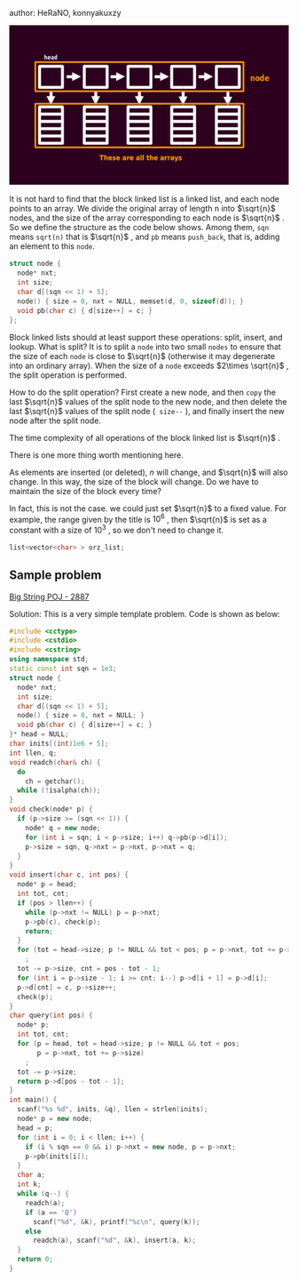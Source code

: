 author: HeRaNO, konnyakuxzy

 [![./images/block_linked_list.png](./images/block_linked_list.png "./images/block_linked_list.png")](./images/block_linked_list.png "./images/block_linked_list.png") 

It is not hard to find that the block linked list is a linked list, and each node points to an array.
We divide the original array of length n into $\sqrt{n}$ nodes, and the size of the array corresponding to each node is $\sqrt{n}$ .
So we define the structure as the code below shows.
Among them, `sqn` means `sqrt(n)` that is $\sqrt{n}$ , and `pb` means `push_back`, that is, adding an element to this `node`.

```cpp
struct node {
  node* nxt;
  int size;
  char d[(sqn << 1) + 5];
  node() { size = 0, nxt = NULL, memset(d, 0, sizeof(d)); }
  void pb(char c) { d[size++] = c; }
};
```

Block linked lists should at least support these operations: split, insert, and lookup.
What is split? It is to split a `node` into two small `nodes` to ensure that the size of each `node` is close to $\sqrt{n}$ (otherwise it may degenerate into an ordinary array). When the size of a `node` exceeds $2\times \sqrt{n}$ , the split operation is performed.

How to do the split operation? First create a new node, and then `copy` the last $\sqrt{n}$ values of the split node to the new node, and then delete the last $\sqrt{n}$ values of the split node (` size--` ), and finally insert the new node after the split node.

The time complexity of all operations of the block linked list is $\sqrt{n}$ .

There is one more thing worth mentioning here.

As elements are inserted (or deleted), $n$ will change, and $\sqrt{n}$ will also change. In this way, the size of the block will change. Do we have to maintain the size of the block every time?

In fact, this is not the case. we could just set $\sqrt{n}$ to a fixed value. For example, the range given by the title is $10^6$ , then $\sqrt{n}$ is set as a constant with a size of $10^3$ , so we don't need to change it.

```cpp
list<vector<char> > orz_list;
```

## Sample problem

[Big String POJ - 2887](http://poj.org/problem?id=2887)

Solution:
This is a very simple template problem. Code is shown as below:

```cpp
#include <cctype>
#include <cstdio>
#include <cstring>
using namespace std;
static const int sqn = 1e3;
struct node {
  node* nxt;
  int size;
  char d[(sqn << 1) + 5];
  node() { size = 0, nxt = NULL; }
  void pb(char c) { d[size++] = c; }
}* head = NULL;
char inits[(int)1e6 + 5];
int llen, q;
void readch(char& ch) {
  do
    ch = getchar();
  while (!isalpha(ch));
}
void check(node* p) {
  if (p->size >= (sqn << 1)) {
    node* q = new node;
    for (int i = sqn; i < p->size; i++) q->pb(p->d[i]);
    p->size = sqn, q->nxt = p->nxt, p->nxt = q;
  }
}
void insert(char c, int pos) {
  node* p = head;
  int tot, cnt;
  if (pos > llen++) {
    while (p->nxt != NULL) p = p->nxt;
    p->pb(c), check(p);
    return;
  }
  for (tot = head->size; p != NULL && tot < pos; p = p->nxt, tot += p->size)
    ;
  tot -= p->size, cnt = pos - tot - 1;
  for (int i = p->size - 1; i >= cnt; i--) p->d[i + 1] = p->d[i];
  p->d[cnt] = c, p->size++;
  check(p);
}
char query(int pos) {
  node* p;
  int tot, cnt;
  for (p = head, tot = head->size; p != NULL && tot < pos;
       p = p->nxt, tot += p->size)
    ;
  tot -= p->size;
  return p->d[pos - tot - 1];
}
int main() {
  scanf("%s %d", inits, &q), llen = strlen(inits);
  node* p = new node;
  head = p;
  for (int i = 0; i < llen; i++) {
    if (i % sqn == 0 && i) p->nxt = new node, p = p->nxt;
    p->pb(inits[i]);
  }
  char a;
  int k;
  while (q--) {
    readch(a);
    if (a == 'Q')
      scanf("%d", &k), printf("%c\n", query(k));
    else
      readch(a), scanf("%d", &k), insert(a, k);
  }
  return 0;
}
```
